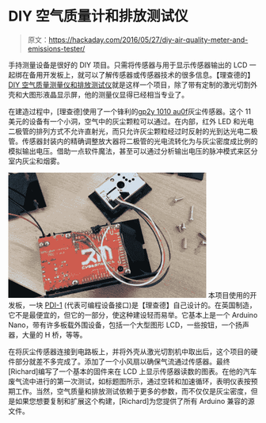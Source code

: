 # DIY 空气质量计和排放测试仪

> 原文：<https://hackaday.com/2016/05/27/diy-air-quality-meter-and-emissions-tester/>

手持测量设备是很好的 DIY 项目。只需将传感器与用于显示传感器输出的 LCD 一起绑在备用开发板上，就可以了解传感器或传感器技术的很多信息。【理查德的】 [DIY 空气质量测量仪和排放测试仪](http://www.rmcybernetics.com/projects/DIY_Devices/diy-emissions-tester.htm)就是这样一个项目，除了带有定制的激光切割外壳和大图形液晶显示屏，他的测量仪显得已经相当专业了。

在建造过程中，[理查德]使用了一个锋利的[gp2y 1010 au0f](http://www.rmcybernetics.com/files/pdf/GP2Y1010AU0F-Datasheet.pdf)灰尘传感器。这个 11 美元的设备有一个小洞，空气中的灰尘颗粒可以通过。在内部，红外 LED 和光电二极管的排列方式不允许直射光，而只允许灰尘颗粒经过时反射的光到达光电二极管。传感器封装内的精确调整放大器将二极管的光电流转化为与灰尘密度成比例的模拟输出电压。借助一点软件魔法，甚至可以通过分析输出电压的脉冲模式来区分室内灰尘和烟雾。

[![diy-pollutant-meter](img/f779cb4f2b66c3a46b3e1f4df50b75a7.png)](https://hackaday.com/wp-content/uploads/2016/05/diy-pollutant-meter.jpg) 本项目使用的开发板，一块 [PDI-1](http://www.rmcybernetics.com/shop/cyber-circuits/programmable-usb-device-pdi1) (代表可编程设备接口)是【理查德】自己设计的。在英国制造，它不是最便宜的，但它的一部分，使这种建设轻而易举。它基本上是一个 Arduino Nano，带有许多板载外围设备，包括一个大型图形 LCD，一些按钮，一个扬声器，大量的 H 桥，等等。

在将灰尘传感器连接到电路板上，并将外壳从激光切割机中取出后，这个项目的硬件部分就差不多完成了。添加了一个小风扇以确保气流通过传感器。最终[Richard]编写了一个基本的固件来在 LCD 上显示传感器读数的图表。在他的汽车废气流中进行的第一次测试，如标题图所示，通过空转和加速循环，表明仪表按预期工作。当然，空气质量和排放测试依赖于更多的参数，而不仅仅是灰尘密度，但是如果您想要复制和扩展这个构建，[Richard]为您提供了所有 Arduino 兼容的源文件。